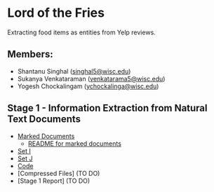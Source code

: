 # Lord of the Fries
Extracting food items as entities from Yelp reviews. 

## Members: 
* Shantanu Singhal (singhal5@wisc.edu)
* Sukanya Venkataraman (venkatarama5@wisc.edu)
* Yogesh Chockalingam (ychockalinga@wisc.edu)

## Stage 1 - Information Extraction from Natural Text Documents
* [Marked Documents](https://github.com/yogeshchellappa/CS839-DataScience/tree/master/step-1/set-B)
  * [README for marked documents](https://github.com/yogeshchellappa/CS839-DataScience/tree/master/step-1/set-B/README.md)
* [Set I](https://github.com/yogeshchellappa/CS839-DataScience/tree/master/step-1/set-I)
* [Set J](https://github.com/yogeshchellappa/CS839-DataScience/tree/master/step-1/set-J)
* [Code](https://github.com/yogeshchellappa/CS839-DataScience)
* [Compressed Files] (TO DO)
* [Stage 1 Report] (TO DO)

